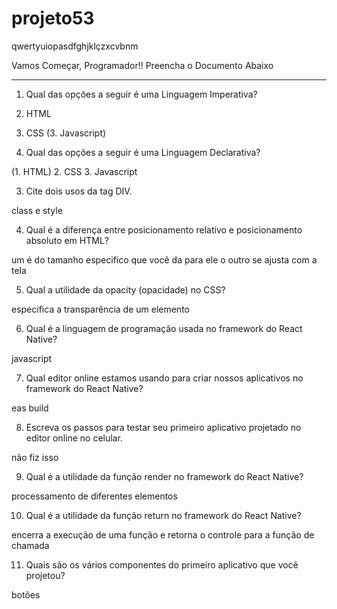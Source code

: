 # projeto53
qwertyuiopasdfghjklçzxcvbnm

Vamos Começar, Programador!!
Preencha o Documento Abaixo
___________________________________________________________________

1. Qual das opções a seguir é uma Linguagem Imperativa?

1.	HTML
2.	CSS
(3.	Javascript)


2. Qual das opções a seguir é uma Linguagem Declarativa?

(1.	HTML)
2.	CSS
3.	Javascript


3. Cite dois usos da tag DIV.

class e style


4. Qual é a diferença entre posicionamento relativo e posicionamento absoluto em HTML?

um é do tamanho especifico que você da para ele o outro se ajusta com a tela


5. Qual a utilidade da opacity (opacidade) no CSS?

 especifica a transparência de um elemento


6. Qual é a linguagem de programação usada no framework do React Native?

javascript



7. Qual editor online estamos usando para criar nossos aplicativos no framework do React Native?

eas build


8. Escreva os passos para testar seu primeiro aplicativo projetado no editor online no celular.

não fiz isso


9. Qual é a utilidade da função render no framework do React Native?

processamento de diferentes elementos


10. Qual é a utilidade da função return no framework do React Native?

 encerra a execução de uma função e retorna o controle para a função de chamada


11. Quais são os vários componentes do primeiro aplicativo que você projetou?

botões
